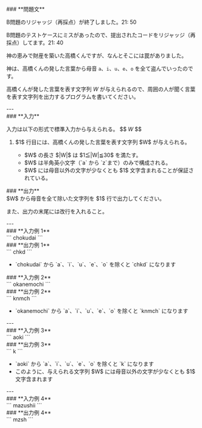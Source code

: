 <div>

<div>
### **問題文**
<section>
<font>

B問題のリジャッジ（再採点）が終了しました。21: 50

B問題のテストケースにミスがあったので、提出されたコードをリジャッジ（再採点）してます。21: 40

</font>


神の恵みで財産を築いた高橋くんですが、なんとそこには罠がありました。

神は、高橋くんの発した言葉から母音 `a`、`i`、`u`、`e`、`o` を全て盗んでいったのです。

高橋くんが発した言葉を表す文字列 $W$ が与えられるので、周囲の人が聞く言葉を表す文字列を出力するプログラムを書いてください。
</section>
</div>
---
<div>
### **入力**
<section>

入力は以下の形式で標準入力から与えられる。
$$
$W$
$$
<ol>
<li>
$1$ 行目には、高橋くんの発した言葉を表す文字列 $W$ が与えられる。</li>
<ul>
<li>
$W$ の長さ $|W|$ は $1≦|W|≦30$ を満たす。</li>
<li>
$W$ は半角英小文字（`a` から `z`まで）のみで構成される。</li>
<li>
$W$ には母音以外の文字が少なくとも $1$ 文字含まれることが保証されている。</li>
</ul>
</ol>
</section>
</div>
<div>
### **出力**
<section>
$W$ から母音を全て除いた文字列を $1$ 行で出力してください。

また、出力の末尾には改行を入れること。
</section>
</div>
---
<div>
### **入力例 1**
<section>
```
chokudai
```
</section>
</div>
<div>
### **出力例 1**
<section>
```
chkd
```
<ul>
<li>
`chokudai` から `a`、`i`、`u`、`e`、`o` を除くと `chkd` になります</li>
</ul>
</section>
</div>
<div>
### **入力例 2**
<section>
```
okanemochi
```
</section>
</div>
<div>
### **出力例 2**
<section>
```
knmch
```
<ul>
<li>
`okanemochi` から `a`、`i`、`u`、`e`、`o` を除くと `knmch` になります</li>
</ul>
</section>
</div>
---
<div>
### **入力例 3**
<section>
```
aoki
```
</section>
</div>
<div>
### **出力例 3**
<section>
```
k
```
<ul>
<li>
`aoki` から `a`、`i`、`u`、`e`、`o` を除くと `k` になります</li>
<li>
このように、与えられる文字列 $W$ には母音以外の文字が少なくとも $1$ 文字含まれます</li>
</ul>
</section>
</div>
---
<div>
### **入力例 4**
<section>
```
mazushii
```
</section>
</div>
<div>
### **出力例 4**
<section>
```
mzsh
```
</section>
</div>

</div>
